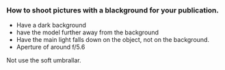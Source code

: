### How to shoot pictures with a blackground for your publication. 



- Have a dark background
- have the model further away from the background 
- Have the main light falls down on the object, not on the background. 
- Aperture of around f/5.6



Not use the soft umbrallar. 




